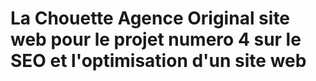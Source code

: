 # La Chouette Agence Original site web pour le projet numero 4 sur le SEO et l'optimisation d'un site web
